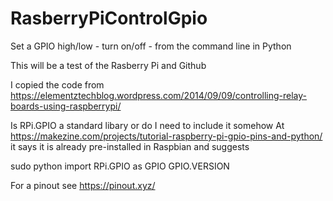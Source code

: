 # RasberryPiControlGpio

Set a GPIO high/low - turn on/off - from the command line in Python

This will be a test of the Rasberry Pi and Github

I copied the code from https://elementztechblog.wordpress.com/2014/09/09/controlling-relay-boards-using-raspberrypi/ 

Is RPi.GPIO a standard libary or do I need to include it somehow
At https://makezine.com/projects/tutorial-raspberry-pi-gpio-pins-and-python/ it says it is already pre-installed in Raspbian and suggests

sudo python
import RPi.GPIO as GPIO
GPIO.VERSION

For a pinout see https://pinout.xyz/ 
